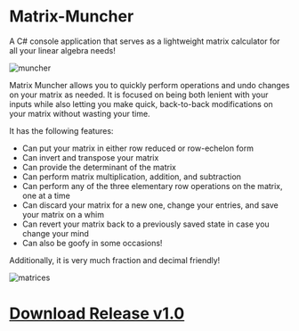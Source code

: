 # Matrix-Muncher

A C# console application that serves as a lightweight matrix calculator for all your linear algebra needs!

![muncher](https://github.com/FrogDrops/Matrix-Muncher/assets/130423129/45343e0d-e2c2-44bc-9dc3-4479ea7c5c97)


Matrix Muncher allows you to quickly perform operations and undo changes on your matrix as needed. It is focused on being both lenient with
your inputs while also letting you make quick, back-to-back modifications on your matrix without wasting your time.

It has the following features:
- Can put your matrix in either row reduced or row-echelon form
- Can invert and transpose your matrix
- Can provide the determinant of the matrix
- Can perform matrix multiplication, addition, and subtraction
- Can perform any of the three elementary row operations on the matrix, one at a time
- Can discard your matrix for a new one, change your entries, and save your matrix on a whim
- Can revert your matrix back to a previously saved state in case you change your mind
- Can also be goofy in some occasions!

Additionally, it is very much fraction and decimal friendly!

![matrices](https://github.com/FrogDrops/Matrix-Muncher/assets/130423129/e0b9c50e-2554-43b1-809f-fc434a10307b)

# [Download Release v1.0](https://github.com/FrogDrops/Matrix-Muncher/releases/tag/v1.0)
